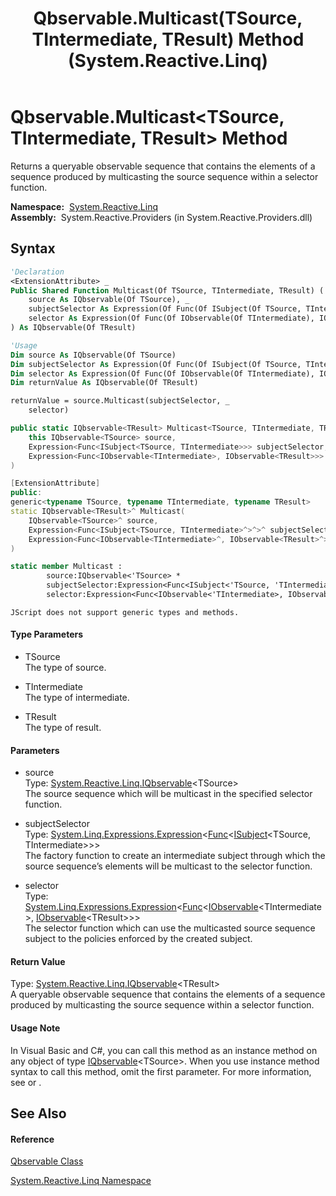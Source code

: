 ﻿---
title: Qbservable.Multicast(TSource, TIntermediate, TResult) Method  (System.Reactive.Linq)
TOCTitle: Multicast(TSource, TIntermediate, TResult) Method
ms:assetid: M:System.Reactive.Linq.Qbservable.Multicast``3(System.Reactive.Linq.IQbservable{``0},System.Linq.Expressions.Expression{System.Func{System.Reactive.Subjects.ISubject{``0,``1}}},System.Linq.Expressions.Expression{System.Func{System.IObservable{``1},System.IObservable{``2}}})
ms:mtpsurl: https://msdn.microsoft.com/en-us/library/Hh212039(v=VS.103)
ms:contentKeyID: 36069738
ms.date: 06/28/2011
mtps_version: v=VS.103
f1_keywords:
- System.Reactive.Linq.Qbservable.Multicast``3
dev_langs:
- CSharp
- JScript
- VB
- FSharp
- c++
---

# Qbservable.Multicast\<TSource, TIntermediate, TResult\> Method

Returns a queryable observable sequence that contains the elements of a sequence produced by multicasting the source sequence within a selector function.

**Namespace:**  [System.Reactive.Linq](hh211929\(v=vs.103\).md)  
**Assembly:**  System.Reactive.Providers (in System.Reactive.Providers.dll)

## Syntax

``` vb
'Declaration
<ExtensionAttribute> _
Public Shared Function Multicast(Of TSource, TIntermediate, TResult) ( _
    source As IQbservable(Of TSource), _
    subjectSelector As Expression(Of Func(Of ISubject(Of TSource, TIntermediate))), _
    selector As Expression(Of Func(Of IObservable(Of TIntermediate), IObservable(Of TResult))) _
) As IQbservable(Of TResult)
```

``` vb
'Usage
Dim source As IQbservable(Of TSource)
Dim subjectSelector As Expression(Of Func(Of ISubject(Of TSource, TIntermediate)))
Dim selector As Expression(Of Func(Of IObservable(Of TIntermediate), IObservable(Of TResult)))
Dim returnValue As IQbservable(Of TResult)

returnValue = source.Multicast(subjectSelector, _
    selector)
```

``` csharp
public static IQbservable<TResult> Multicast<TSource, TIntermediate, TResult>(
    this IQbservable<TSource> source,
    Expression<Func<ISubject<TSource, TIntermediate>>> subjectSelector,
    Expression<Func<IObservable<TIntermediate>, IObservable<TResult>>> selector
)
```

``` c++
[ExtensionAttribute]
public:
generic<typename TSource, typename TIntermediate, typename TResult>
static IQbservable<TResult>^ Multicast(
    IQbservable<TSource>^ source, 
    Expression<Func<ISubject<TSource, TIntermediate>^>^>^ subjectSelector, 
    Expression<Func<IObservable<TIntermediate>^, IObservable<TResult>^>^>^ selector
)
```

``` fsharp
static member Multicast : 
        source:IQbservable<'TSource> * 
        subjectSelector:Expression<Func<ISubject<'TSource, 'TIntermediate>>> * 
        selector:Expression<Func<IObservable<'TIntermediate>, IObservable<'TResult>>> -> IQbservable<'TResult> 
```

``` jscript
JScript does not support generic types and methods.
```

#### Type Parameters

  - TSource  
    The type of source.

<!-- end list -->

  - TIntermediate  
    The type of intermediate.

<!-- end list -->

  - TResult  
    The type of result.

#### Parameters

  - source  
    Type: [System.Reactive.Linq.IQbservable](hh229328\(v=vs.103\).md)\<TSource\>  
    The source sequence which will be multicast in the specified selector function.  

<!-- end list -->

  - subjectSelector  
    Type: [System.Linq.Expressions.Expression](https://msdn.microsoft.com/en-us/library/Bb335710)\<[Func](https://msdn.microsoft.com/en-us/library/Bb534960)\<[ISubject](hh229572\(v=vs.103\).md)\<TSource, TIntermediate\>\>\>  
    The factory function to create an intermediate subject through which the source sequence’s elements will be multicast to the selector function.  

<!-- end list -->

  - selector  
    Type: [System.Linq.Expressions.Expression](https://msdn.microsoft.com/en-us/library/Bb335710)\<[Func](https://msdn.microsoft.com/en-us/library/Bb549151)\<[IObservable](https://msdn.microsoft.com/en-us/library/Dd990377)\<TIntermediate\>, [IObservable](https://msdn.microsoft.com/en-us/library/Dd990377)\<TResult\>\>\>  
    The selector function which can use the multicasted source sequence subject to the policies enforced by the created subject.  

#### Return Value

Type: [System.Reactive.Linq.IQbservable](hh229328\(v=vs.103\).md)\<TResult\>  
A queryable observable sequence that contains the elements of a sequence produced by multicasting the source sequence within a selector function.  

#### Usage Note

In Visual Basic and C\#, you can call this method as an instance method on any object of type [IQbservable](hh229328\(v=vs.103\).md)\<TSource\>. When you use instance method syntax to call this method, omit the first parameter. For more information, see [](https://msdn.microsoft.com/en-us/library/Bb384936) or [](https://msdn.microsoft.com/en-us/library/Bb383977).

## See Also

#### Reference

[Qbservable Class](hh211693\(v=vs.103\).md)

[System.Reactive.Linq Namespace](hh211929\(v=vs.103\).md)

